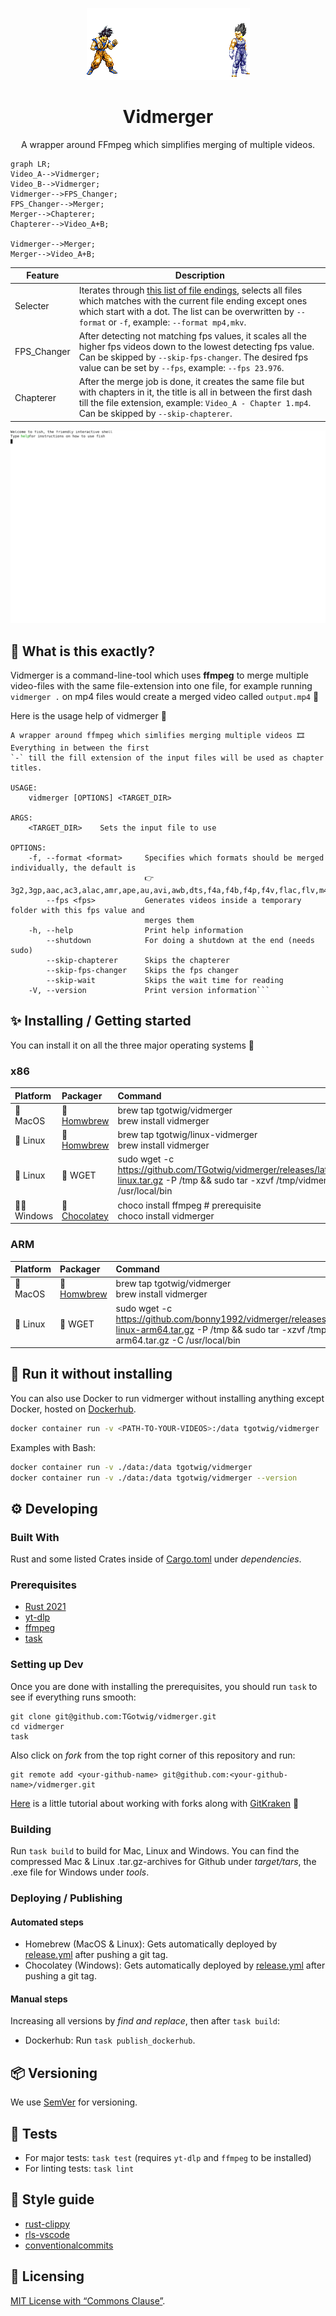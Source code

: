 <!-- https://github.com/elsewhencode/project-guidelines/blob/master/README.sample.md -->

<p align="center"><a><img src="img/merge.gif" alt="img/merge.gif"/></a></p>

<h1 align="center">Vidmerger</h1>
<p align="center">A wrapper around FFmpeg which simplifies merging of multiple videos.</p>

```mermaid
graph LR;
Video_A-->Vidmerger;
Video_B-->Vidmerger;
Vidmerger-->FPS_Changer;
FPS_Changer-->Merger;
Merger-->Chapterer;
Chapterer-->Video_A+B;

Vidmerger-->Merger;
Merger-->Video_A+B;
```

| Feature     | Description                                                                                                                                                                                                                                     |
| ----------- | ----------------------------------------------------------------------------------------------------------------------------------------------------------------------------------------------------------------------------------------------- |
| Selecter    | Iterates through [this list of file endings](src/main.rs#L34), selects all files which matches with the current file ending except ones which start with a dot. The list can be overwritten by `--format` or `-f`, example: `--format mp4,mkv`. |
| FPS_Changer | After detecting not matching fps values, it scales all the higher fps videos down to the lowest detecting fps value. Can be skipped by `--skip-fps-changer`. The desired fps value can be set by `--fps`, example: `--fps 23.976`.              |
| Chapterer   | After the merge job is done, it creates the same file but with chapters in it, the title is all in between the first dash till the file extension, example: `Video_A - Chapter 1.mp4`. Can be skipped by `--skip-chapterer`.                    |

<p align="center"><img src="img/demo.svg" alt="fusion gif"/></p>

## 🙉 What is this exactly?

Vidmerger is a command-line-tool which uses **ffmpeg** to merge multiple video-files with the same file-extension into one file, for example running `vidmerger .` on mp4 files would create a merged video called `output.mp4` 🐣

Here is the usage help of vidmerger 🤗

```shell
A wrapper around ffmpeg which simlifies merging multiple videos 🎞  Everything in between the first
`-` till the fill extension of the input files will be used as chapter titles.

USAGE:
    vidmerger [OPTIONS] <TARGET_DIR>

ARGS:
    <TARGET_DIR>    Sets the input file to use

OPTIONS:
    -f, --format <format>     Specifies which formats should be merged individually, the default is
                              👉 3g2,3gp,aac,ac3,alac,amr,ape,au,avi,awb,dts,f4a,f4b,f4p,f4v,flac,flv,m4a,m4b,m4p,m4r,m4v,mkv,mov,mp2,mp3,mp4,mpeg,mpg,oga,ogg,ogm,ogv,ogx,opus,pcm,spx,wav,webm,wma,wmv
        --fps <fps>           Generates videos inside a temporary folder with this fps value and
                              merges them
    -h, --help                Print help information
        --shutdown            For doing a shutdown at the end (needs sudo)
        --skip-chapterer      Skips the chapterer
        --skip-fps-changer    Skips the fps changer
        --skip-wait           Skips the wait time for reading
    -V, --version             Print version information```
```

## ✨ Installing / Getting started

You can install it on all the three major operating systems 🤗

### x86

| Platform  | Packager                                                                                   | Command                                                                                                                                                                   |
| :-------- | :----------------------------------------------------------------------------------------- | :------------------------------------------------------------------------------------------------------------------------------------------------------------------------ |
| 🍎 MacOS   | 🍺 [Homwbrew](https://github.com/TGotwig/homebrew-vidmerger/blob/master/vidmerger.rb)       | brew tap tgotwig/vidmerger<br>brew install vidmerger                                                                                                                      |
| 🐧 Linux   | 🍺 [Homwbrew](https://github.com/TGotwig/homebrew-linux-vidmerger/blob/master/vidmerger.rb) | brew tap tgotwig/linux-vidmerger<br>brew install vidmerger                                                                                                                |
| 🐧 Linux   | 🍺 WGET                                                                                     | sudo wget -c https://github.com/TGotwig/vidmerger/releases/latest/download/vidmerger-linux.tar.gz -P /tmp && sudo tar -xzvf /tmp/vidmerger-linux.tar.gz -C /usr/local/bin |
| 🏳️‍🌈 Windows | 🍫 [Chocolatey](https://community.chocolatey.org/packages/vidmerger)                        | choco install ffmpeg # prerequisite<br>choco install vidmerger                                                                                                            |

### ARM

| Platform | Packager                                                                             | Command                                                                                                                                                                                 |
| :------- | :----------------------------------------------------------------------------------- | :-------------------------------------------------------------------------------------------------------------------------------------------------------------------------------------- |
| 🍎 MacOS  | 🍺 [Homwbrew](https://github.com/TGotwig/homebrew-vidmerger/blob/master/vidmerger.rb) | brew tap tgotwig/vidmerger<br>brew install vidmerger                                                                                                                                    |
| 🐧 Linux  | 🍺 WGET                                                                               | sudo wget -c https://github.com/bonny1992/vidmerger/releases/latest/download/vidmerger-linux-arm64.tar.gz -P /tmp && sudo tar -xzvf /tmp/vidmerger-linux-arm64.tar.gz -C /usr/local/bin |

## 🐳 Run it without installing

You can also use Docker to run vidmerger without installing anything except Docker, hosted on [Dockerhub](https://hub.docker.com/r/tgotwig/vidmerger).

```bash
docker container run -v <PATH-TO-YOUR-VIDEOS>:/data tgotwig/vidmerger
```

Examples with Bash:

```bash
docker container run -v ./data:/data tgotwig/vidmerger
docker container run -v ./data:/data tgotwig/vidmerger --version
```

## ⚙️ Developing

### Built With

Rust and some listed Crates inside of [Cargo.toml](Cargo.toml) under _dependencies_.

### Prerequisites

- [Rust 2021](https://www.rust-lang.org/tools/install)
- [yt-dlp](https://github.com/yt-dlp/yt-dlp/wiki/Installation)
- [ffmpeg](https://ffmpeg.org/download.html)
- [task](https://taskfile.dev/#/installation)

### Setting up Dev

Once you are done with installing the prerequisites, you should run `task` to see if everything runs smooth:

```shell
git clone git@github.com:TGotwig/vidmerger.git
cd vidmerger
task
```

Also click on _fork_ from the top right corner of this repository and run:

```shell
git remote add <your-github-name> git@github.com:<your-github-name>/vidmerger.git
```

[Here](https://youtu.be/j_qpzND5yAg) is a little tutorial about working with forks along with [GitKraken](https://www.gitkraken.com) 🐙

### Building

Run `task build` to build for Mac, Linux and Windows. You can find the compressed Mac & Linux .tar.gz-archives for Github under _target/tars_, the .exe file for Windows under _tools_.

### Deploying / Publishing

#### Automated steps

- Homebrew (MacOS & Linux): Gets automatically deployed by [release.yml](https://github.com/TGotwig/vidmerger/blob/master/.github/workflows/release.yml) after pushing a git tag.
- Chocolatey (Windows): Gets automatically deployed by [release.yml](https://github.com/TGotwig/vidmerger/blob/master/.github/workflows/release.yml) after pushing a git tag.

#### Manual steps

Increasing all versions by _find and replace_, then after `task build`:

- Dockerhub: Run `task publish_dockerhub`.

## 📦 Versioning

We use [SemVer](http://semver.org/) for versioning.

## 🧪 Tests

- For major tests: `task test` (requires `yt-dlp` and `ffmpeg` to be installed)
- For linting tests: `task lint`

## 🌟 Style guide

- [rust-clippy](rust-clippy)
- [rls-vscode](https://github.com/rust-lang/rls-vscode)
- [conventionalcommits](https://www.conventionalcommits.org/en/v1.0.0)

## 📜 Licensing

[MIT License with “Commons Clause”](LICENSE).
